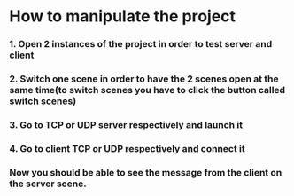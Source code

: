 # How to manipulate the project
### 1. Open 2 instances of the project in order to test server and client
### 2. Switch one scene in order to have the 2 scenes open at the same time(to switch scenes you have to click the button called switch scenes)
### 3. Go to TCP or UDP server respectively and launch it
### 4. Go to client TCP or UDP respectively and connect it
### Now you should be able to see the message from the client on the server scene.
